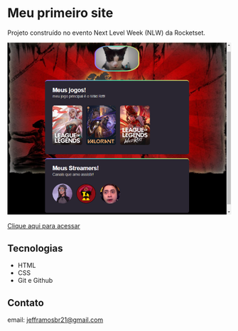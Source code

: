 # Meu primeiro site

Projeto construído no evento Next Level Week (NLW) da Rocketset.

![preview](./.github/preview.png)

[Clique aqui para acessar](https://jeffbramos.github.io/Meus-Sites/)

## Tecnologias

- HTML
- CSS
- Git e Github

## Contato

email: jefframosbr21@gmail.com